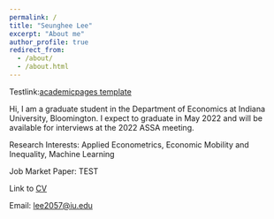 ```yaml
---
permalink: /
title: "Seunghee Lee"
excerpt: "About me"
author_profile: true
redirect_from: 
  - /about/
  - /about.html
---
```


Testlink:[academicpages template](https://github.com/academicpages/academicpages.github.io) 

Hi, I am a graduate student in the Department of Economics at Indiana University, Bloomington. I expect to graduate in May 2022 and will be available for interviews at the 2022 ASSA meeting.

Research Interests: Applied Econometrics, Economic Mobility and Inequality, Machine Learning

Job Market Paper: TEST

Link to [CV](econ-seunghee.github.io/CV_test.pdf)

Email: lee2057@iu.edu
